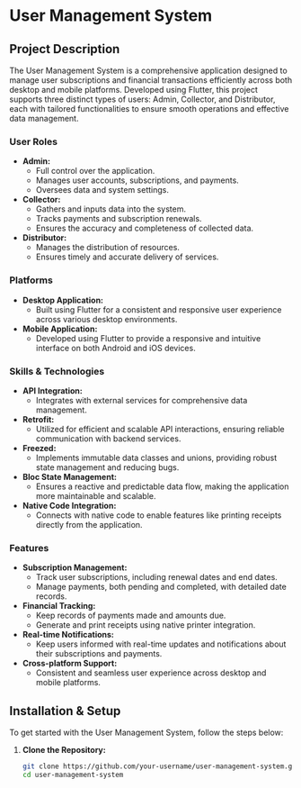 # User Management System

## Project Description

The User Management System is a comprehensive application designed to manage user subscriptions and financial transactions efficiently across both desktop and mobile platforms. Developed using Flutter, this project supports three distinct types of users: Admin, Collector, and Distributor, each with tailored functionalities to ensure smooth operations and effective data management.

### User Roles
- **Admin:** 
  - Full control over the application.
  - Manages user accounts, subscriptions, and payments.
  - Oversees data and system settings.
- **Collector:** 
  - Gathers and inputs data into the system.
  - Tracks payments and subscription renewals.
  - Ensures the accuracy and completeness of collected data.
- **Distributor:** 
  - Manages the distribution of resources.
  - Ensures timely and accurate delivery of services.

### Platforms
- **Desktop Application:** 
  - Built using Flutter for a consistent and responsive user experience across various desktop environments.
- **Mobile Application:** 
  - Developed using Flutter to provide a responsive and intuitive interface on both Android and iOS devices.

### Skills & Technologies
- **API Integration:** 
  - Integrates with external services for comprehensive data management.
- **Retrofit:** 
  - Utilized for efficient and scalable API interactions, ensuring reliable communication with backend services.
- **Freezed:** 
  - Implements immutable data classes and unions, providing robust state management and reducing bugs.
- **Bloc State Management:** 
  - Ensures a reactive and predictable data flow, making the application more maintainable and scalable.
- **Native Code Integration:** 
  - Connects with native code to enable features like printing receipts directly from the application.

### Features
- **Subscription Management:** 
  - Track user subscriptions, including renewal dates and end dates.
  - Manage payments, both pending and completed, with detailed date records.
- **Financial Tracking:** 
  - Keep records of payments made and amounts due.
  - Generate and print receipts using native printer integration.
- **Real-time Notifications:** 
  - Keep users informed with real-time updates and notifications about their subscriptions and payments.
- **Cross-platform Support:** 
  - Consistent and seamless user experience across desktop and mobile platforms.

## Installation & Setup

To get started with the User Management System, follow the steps below:

1. **Clone the Repository:**
   ```bash
   git clone https://github.com/your-username/user-management-system.git
   cd user-management-system
